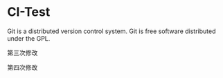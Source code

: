 # CI-Test

Git is a distributed version control system.
Git is free software distributed under the GPL.

第三次修改

第四次修改

